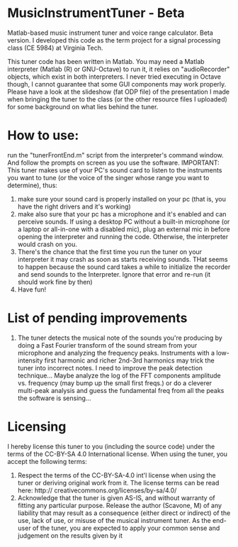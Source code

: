 # MusicInstrumentTuner - Beta
Matlab-based music instrument tuner and voice range calculator. Beta version.
I developed this code as the term project for a signal processing class (CE 5984) at Virginia Tech. 

This tuner code has been written in Matlab. You may need a Matlab interpreter (Matlab (R) or GNU-Octave) to run it, 
it relies on "audioRecorder" objects, which exist in both interpreters. 
I never tried executing in Octave though, I cannot guarantee that some GUI components may work properly.
Please have a look at the slideshow (fat ODP file) of the presentation I made when bringing the tuner to the class 
(or the other resource files I uploaded) for some background on what lies behind the tuner.

# How to use:
 run the "tunerFrontEnd.m" script from the interpreter's command window.
And follow the prompts on screen as you use the software.
IMPORTANT: This tuner makes use of your PC's sound card to listen to the instruments you want to tune 
(or the voice of the singer whose range you want to determine), thus:
  1) make sure your sound card is properly installed on your pc (that is, you have the right drivers and it's working)
  2) make also sure that your pc has a microphone and it's enabled and can perceive sounds. 
  If using a desktop PC without a built-in microphone (or a laptop or all-in-one with a disabled mic),
  plug an external mic in before opening the interpreter and running the code. 
  Otherwise, the interpreter would crash on you.
  3) There's the chance that the first time you run the tuner on your interpreter it may crash as soon as starts receiving sounds. 
  THat seems to happen because the sound card takes a while to initialize the recorder and send sounds to the Interpreter.
  Ignore that error and re-run (it should work fine by then)
  4) Have fun!

# List of pending improvements
1) The tuner detects the musical note of the sounds you're producing by doing a Fast Fourier transform of the sound stream from your microphone and analyzing the frequency peaks. Instruments with a low-intensity first harmonic and richer 2nd-3rd harmonics may trick the tuner into incorrect notes. 
I need to improve the peak detection technique...
Maybe analyze the log of the FFT components amplitude vs. frequency (may bump up the small first freqs.) 
or do a cleverer multi-peak analysis and guess the fundamental freq from all the peaks the software is sensing...   

# Licensing
I hereby license this tuner to you (including the source code) under the terms of the CC-BY-SA 4.0 International license. 
When using the tuner, you accept the following terms:
  1) Respect the terms of the CC-BY-SA-4.0 int'l license when using the tuner or deriving original work from it.
  The license terms can be read here: http:// creativecommons.org/licenses/by-sa/4.0/
  2) Acknowledge that the tuner is given AS-IS, and without warranty of fitting any particular purpose. 
  Release the author (Scavone, M) of any liability that may result as a consequence (either direct or indirect)
  of the use, lack of use, or misuse of the musical instrument tuner.
  As the end-user of the tuner, you are expected to apply your common sense and judgement on the results 
  given by it
  
